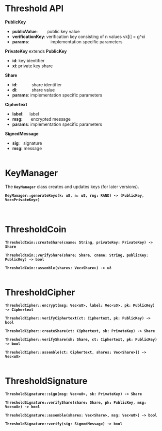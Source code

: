 # Threshold API

**PublicKey**
- **publicValue**:&nbsp;&nbsp;&nbsp;&nbsp;&nbsp;&nbsp;&nbsp; public key value
- **verificationKey**: verification key consisting of n values vk[i] = g^xi
- **params**:&nbsp;&nbsp;&nbsp;&nbsp;&nbsp;&nbsp;&nbsp;&nbsp;&nbsp;&nbsp;&nbsp;&nbsp;&nbsp;&nbsp;&nbsp;&nbsp;&nbsp; implementation specific parameters

**PrivateKey** extends **PublicKey**
- **id**: key identifier
- **xi**: private key share

**Share**
- **id**:&nbsp;&nbsp;&nbsp;&nbsp;&nbsp;&nbsp;&nbsp;&nbsp;&nbsp;&nbsp;&nbsp; share identifier
- **di**:&nbsp;&nbsp;&nbsp;&nbsp;&nbsp;&nbsp;&nbsp;&nbsp;&nbsp;&nbsp;&nbsp; share value
- **params**:  implementation specific parameters

**Ciphertext**
- **label**:&nbsp;&nbsp;&nbsp;&nbsp; label
- **msg**:&nbsp;&nbsp;&nbsp;&nbsp;&nbsp;&nbsp; encrypted message
- **params**: implementation specific parameters

**SignedMessage**
- **sig**:&nbsp;&nbsp; signature
- **msg**: message
<br><br>

# KeyManager

The **`KeyManager`** class creates and updates keys (for later versions).<br> 

**`KeyManager::generateKeys(k: u8, n: u8, rng: RAND) -> (PublicKey, Vec<PrivateKey>)`**<br>
<br><br>


# ThresholdCoin

**`ThresholdCoin::createShare(cname: String, privateKey: PrivateKey) -> Share`**<br>

**`ThresholdCoin::verifyShare(share: Share, cname: String, publicKey: PublicKey) -> bool`**<br>

**`ThresholdCoin::assemble(shares: Vec<Share>) -> u8`**<br><br>

# ThresholdCipher


**`ThresholdCipher::encrypt(msg: Vec<u8>, label: Vec<u8>, pk: PublicKey) -> Ciphertext`**<br>

**`ThresholdCipher::verifyCiphertext(ct: Ciphertext, pk: PublicKey) -> bool`**<br>

**`ThresholdCipher::createShare(ct: Ciphertext, sk: PrivateKey) -> Share`**<br>

**`ThresholdCipher::verifyShare(sh: Share, ct: Ciphertext, pk: PublicKey) -> bool`**<br>

**`ThresholdCipher::assemble(ct: Ciphertext, shares: Vec<Share>]) -> Vec<u8>`**<br><br>

# ThresholdSignature 

**`ThresholdSignature::sign(msg: Vec<u8>, sk: PrivateKey) -> Share`**<br>

**`ThresholdSignature::verifyShare(share: Share, pk: PublicKey, msg: Vec<u8>) -> bool`**<br>

**`ThresholdSignature::assemble(shares: Vec<Share>, msg: Vec<u8>) -> bool`**<br>

**`ThresholdSignature::verify(sig: SignedMessage) -> bool`**<br>
